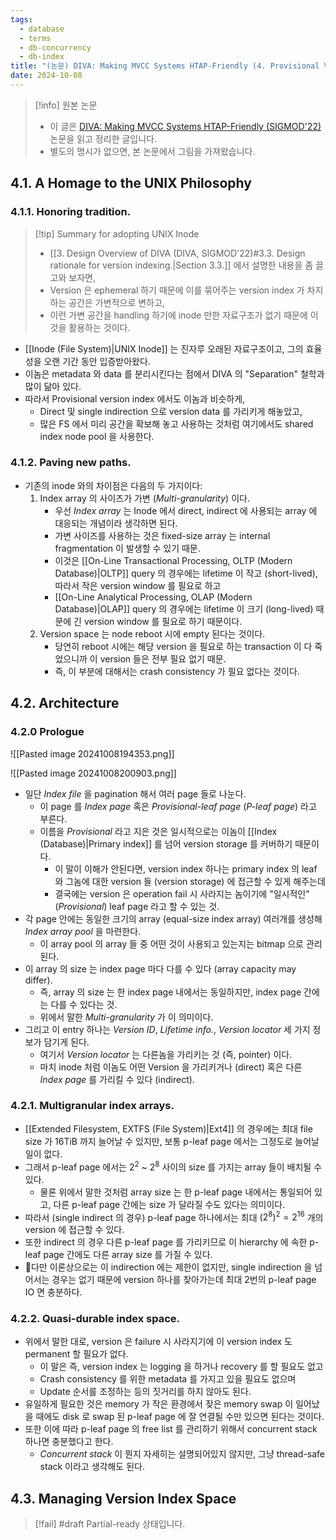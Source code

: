 ```yaml
---
tags:
  - database
  - terms
  - db-concurrency
  - db-index
title: "(논문) DIVA: Making MVCC Systems HTAP-Friendly (4. Provisional Version Indexing)"
date: 2024-10-08
---
```

> [!info] 원본 논문
> - 이 글은 [DIVA: Making MVCC Systems HTAP-Friendly (SIGMOD'22)](https://dl.acm.org/doi/10.1145/3514221.3526135) 논문을 읽고 정리한 글입니다.
> - 별도의 명시가 없으면, 본 논문에서 그림을 가져왔습니다.

## 4.1. A Homage to the UNIX Philosophy

### 4.1.1. Honoring tradition.

> [!tip] Summary for adopting UNIX Inode
> - [[3. Design Overview of DIVA (DIVA, SIGMOD'22)#3.3. Design rationale for version indexing.|Section 3.3.]] 에서 설명한 내용을 좀 끌고와 보자면,
> - Version 은 ephemeral 하기 때문에 이를 묶어주는 version index 가 차지하는 공간은 가변적으로 변하고,
> - 이런 가변 공간을 handling 하기에 inode 만한 자료구조가 없기 때문에 이것을 활용하는 것이다.

- [[Inode (File System)|UNIX Inode]] 는 진자루 오래된 자료구조이고, 그의 효율성을 오랜 기간 동안 입증받아왔다.
- 이놈은 metadata 와 data 를 분리시킨다는 점에서 DIVA 의 "Separation" 철학과 많이 닮아 있다.
- 따라서 Provisional version index 에서도 이놈과 비슷하게,
	- Direct 및 single indirection 으로 version data 를 가리키게 해놓았고,
	- 많은 FS 에서 미리 공간을 확보해 놓고 사용하는 것처럼 여기에서도 shared index node pool 을 사용한다.

### 4.1.2. Paving new paths.

- 기존의 inode 와의 차이점은 다음의 두 가지이다:
	1. Index array 의 사이즈가 가변 (*Multi-granularity*) 이다.
		- 우선 *Index array* 는 Inode 에서 direct, indirect 에 사용되는 array 에 대응되는 개념이라 생각하면 된다.
		- 가변 사이즈를 사용하는 것은 fixed-size array 는 internal fragmentation 이 발생할 수 있기 때문.
		- 이것은 [[On-Line Transactional Processing, OLTP (Modern Database)|OLTP]] query 의 경우에는 lifetime 이 작고 (short-lived), 따라서 작은 version window 를 필요로 하고
		- [[On-Line Analytical Processing, OLAP (Modern Database)|OLAP]] query 의 경우에는 lifetime 이 크기 (long-lived) 때문에 긴 version window 를 필요로 하기 때문이다.
	2. Version space 는 node reboot 시에 empty 된다는 것이다.
		- 당연히 reboot 시에는 해당 version 을 필요로 하는 transaction 이 다 죽었으니까 이 version 들은 전부 필요 없기 때문.
		- 즉, 이 부분에 대해서는 crash consistency 가 필요 없다는 것이다.

## 4.2. Architecture

### 4.2.0 Prologue

![[Pasted image 20241008194353.png]]

![[Pasted image 20241008200903.png]]

- 일단 *Index file* 을 pagination 해서 여러 page 들로 나눈다.
	- 이 page 를 *Index page* 혹은 *Provisional-leaf page* (*P-leaf page*) 라고 부른다.
	- 이름을 *Provisional* 라고 지은 것은 일시적으로는 이놈이 [[Index (Database)|Primary index]] 를 넘어 version storage 를 커버하기 때문이다.
		- 이 말이 이해가 안된다면, version index 하나는 primary index 의 leaf 와 그놈에 대한 version 들 (version storage) 에 접근할 수 있게 해주는데
		- 결국에는 version 은 operation fail 시 사라지는 놈이기에 "일시적인" (*Provisional*) leaf page 라고 할 수 있는 것.
- 각 page 안에는 동일한 크기의 array (equal-size index array) 여러개를 생성해 *Index array pool* 을 마련한다.
	- 이 array pool 의 array 들 중 어떤 것이 사용되고 있는지는 bitmap 으로 관리된다.
- 이 array 의 size 는 index page 마다 다를 수 있다 (array capacity may differ).
	- 즉, array 의 size 는 한 index page 내에서는 동일하지만, index page 간에는 다를 수 있다는 것.
	- 위에서 말한 *Multi-granularity* 가 이 의미이다.
- 그리고 이 entry 하나는 *Version ID*, *Lifetime info.*, *Version locator* 세 가지 정보가 담기게 된다.
	- 여기서 *Version locator* 는 다른놈을 가리키는 것 (즉, pointer) 이다.
	- 마치 inode 처럼 이놈도 어떤 Version 을 가리키거나 (direct) 혹은 다른 *Index page* 를 가리킬 수 있다 (indirect).

### 4.2.1. Multigranular index arrays.

- [[Extended Filesystem, EXTFS (File System)|Ext4]] 의 경우에는 최대 file size 가 16TiB 까지 늘어날 수 있지만, 보통 p-leaf page 에서는 그정도로 늘어날 일이 없다.
- 그래서 p-leaf page 에서는 $2^{2}$ ~ $2^{8}$ 사이의 size 를 가지는 array 들이 배치될 수 있다.
	- 물론 위에서 말한 것처럼 array size 는 한 p-leaf page 내에서는 통일되어 있고, 다른 p-leaf page 간에는 size 가 달라질 수도 있다는 의미이다.
- 따라서 (single indirect 의 경우) p-leaf page 하나에서는 최대 $(2^{8})^{2} = 2^{16}$ 개의 version 에 접근할 수 있다.
- 또한 indirect 의 경우 다른 p-leaf page 를 가리키므로 이 hierarchy 에 속한 p-leaf page 간에도 다른 array size 를 가질 수 있다.
- 다만 이론상으로는 이 indirection 에는 제한이 없지만, single indirection 을 넘어서는 경우는 없기 때문에 version 하나를 찾아가는데 최대 2번의 p-leaf page IO 면 충분하다.

### 4.2.2. Quasi-durable index space.

- 위에서 말한 대로, version 은 failure 시 사라지기에 이 version index 도 permanent 할 필요가 없다.
	- 이 말은 즉, version index 는 logging 을 하거나 recovery 를 할 필요도 없고
	- Crash consistency 를 위한 metadata 를 가지고 있을 필요도 없으며
	- Update 순서를 조정하는 등의 짓거리를 하지 않아도 된다.
- 유일하게 필요한 것은 memory 가 작은 환경에서 잦은 memory swap 이 일어났을 때에도 disk 로 swap 된 p-leaf page 에 잘 연결될 수만 있으면 된다는 것이다.
- 또한 이에 따라 p-leaf page 의 free list 를 관리하기 위해서 concurrent stack 하나면 충분했다고 한다.
	- *Concurrent stack* 이 뭔지 자세히는 설명되어있지 않지만, 그냥 thread-safe stack 이라고 생각해도 된다.

## 4.3. Managing Version Index Space

> [!fail] #draft Partial-ready 상태입니다.
